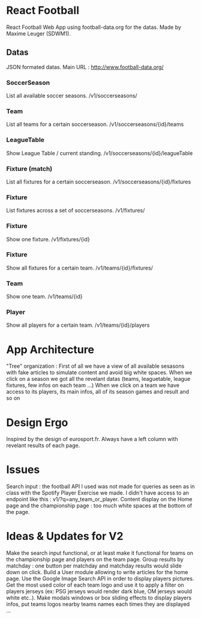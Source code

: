 # React Football

React Football Web App using football-data.org for the datas. Made by Maxime Leuger (SDWM1).

## Datas

JSON formated datas.
Main URL : http://www.football-data.org/

### SoccerSeason
List all available soccer seasons.	/v1/soccerseasons/
### Team
List all teams for a certain soccerseason.	/v1/soccerseasons/{id}/teams
### LeagueTable
Show League Table / current standing.	/v1/soccerseasons/{id}/leagueTable
### Fixture	(match)
List all fixtures for a certain soccerseason.	/v1/soccerseasons/{id}/fixtures
### Fixture
List fixtures across a set of soccerseasons.	/v1/fixtures/
### Fixture
Show one fixture.	/v1/fixtures/{id}
### Fixture
Show all fixtures for a certain team.	/v1/teams/{id}/fixtures/
### Team
Show one team.	/v1/teams/{id}
### Player
Show all players for a certain team.	/v1/teams/{id}/players

# App Architecture

"Tree" organization :
First of all we have a view of all available sesasons with fake articles to simulate content and avoid big white spaces.
When we click on a season we got all the revelant datas (teams, leaguetable, league fixtures, few infos on each team ...)
When we click on a team we have access to its players, its main infos, all of its season games and result and so on

# Design Ergo

Inspired by the design of eurosport.fr. Always have a left column with revelant results of each page.

# Issues

Search input : the football API I used was not made for queries as seen as in class with the Spotify Player Exercise we made. I didn't have access to an endpoint like this : v1/?q=any_team_or_player. Content display on the Home page and the championship page : too much white spaces at the bottom of the page.

# Ideas & Updates for V2

Make the search input functional, or at least make it functional for teams on the championship page and players on the team page. Group results by matchday : one button per matchday and matchday results would slide down on click. Build a User module allowing to write articles for the home page. Use the Google Image Search API in order to display players pictures. Get the most used color of each team logo and use it to apply a filter on players jerseys (ex: PSG jerseys would render dark blue, OM jerseys would white etc..). Make modals windows or box sliding effects to display players infos, put teams logos nearby teams names each times they are displayed ...
